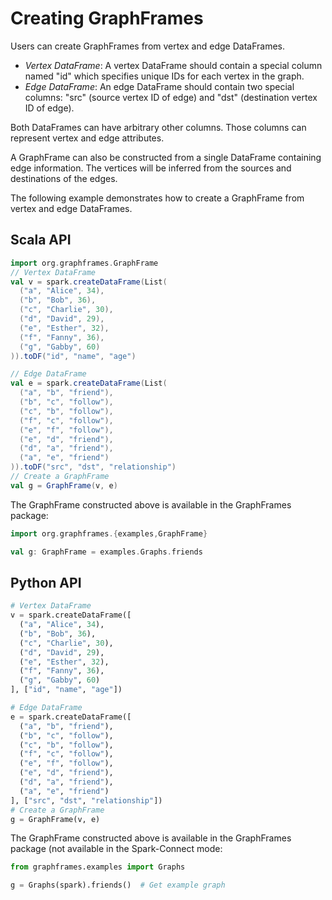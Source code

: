 # Creating GraphFrames

Users can create GraphFrames from vertex and edge DataFrames.

* *Vertex DataFrame*: A vertex DataFrame should contain a special column named "id" which specifies unique IDs for each vertex in the graph.
* *Edge DataFrame*: An edge DataFrame should contain two special columns: "src" (source vertex ID of edge) and "dst" (destination vertex ID of edge).

Both DataFrames can have arbitrary other columns.  Those columns can represent vertex and edge attributes.

A GraphFrame can also be constructed from a single DataFrame containing edge information. The vertices will be inferred from the sources and destinations of the edges.

The following example demonstrates how to create a GraphFrame from vertex and edge DataFrames.

## Scala API

```scala
import org.graphframes.GraphFrame
// Vertex DataFrame
val v = spark.createDataFrame(List(
  ("a", "Alice", 34),
  ("b", "Bob", 36),
  ("c", "Charlie", 30),
  ("d", "David", 29),
  ("e", "Esther", 32),
  ("f", "Fanny", 36),
  ("g", "Gabby", 60)
)).toDF("id", "name", "age")

// Edge DataFrame
val e = spark.createDataFrame(List(
  ("a", "b", "friend"),
  ("b", "c", "follow"),
  ("c", "b", "follow"),
  ("f", "c", "follow"),
  ("e", "f", "follow"),
  ("e", "d", "friend"),
  ("d", "a", "friend"),
  ("a", "e", "friend")
)).toDF("src", "dst", "relationship")
// Create a GraphFrame
val g = GraphFrame(v, e)
```

The GraphFrame constructed above is available in the GraphFrames package:
```scala
import org.graphframes.{examples,GraphFrame}

val g: GraphFrame = examples.Graphs.friends
```

## Python API

```python
# Vertex DataFrame
v = spark.createDataFrame([
  ("a", "Alice", 34),
  ("b", "Bob", 36),
  ("c", "Charlie", 30),
  ("d", "David", 29),
  ("e", "Esther", 32),
  ("f", "Fanny", 36),
  ("g", "Gabby", 60)
], ["id", "name", "age"])

# Edge DataFrame
e = spark.createDataFrame([
  ("a", "b", "friend"),
  ("b", "c", "follow"),
  ("c", "b", "follow"),
  ("f", "c", "follow"),
  ("e", "f", "follow"),
  ("e", "d", "friend"),
  ("d", "a", "friend"),
  ("a", "e", "friend")
], ["src", "dst", "relationship"])
# Create a GraphFrame
g = GraphFrame(v, e)
```

The GraphFrame constructed above is available in the GraphFrames package (not available in the Spark-Connect mode:

```python
from graphframes.examples import Graphs

g = Graphs(spark).friends()  # Get example graph
```